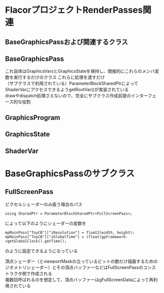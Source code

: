 # FlacorプロジェクトRenderPasses関連

## BaseGraphicsPassおよび関連するクラス

## BaseGraphicsPass
これ自体はGraphicsVarsとGraphicsStateを保持し、間接的にこれらのメンバ変数を実行するだけのクラス  これらに処理を渡すだけ  
（サブクラスで利用されている）ParameterBlockSharedPtrによってShaderVarにアクセスできるようgetRootVar()が実装されている  
drawやdispatch処理さえないので、完全にサブクラス作成前提のインターフェース的な役割  


## GraphicsProgram

## GraphicsState

## ShaderVar


# BaseGraphicsPassのサブクラス

## FullScreenPass
ピクセルシェーダーのみ扱う場合のパス  

    using SharedPtr = ParameterBlockSharedPtr<FullScreenPass>;
によって以下のようにシェーダーの変数を

    mpMainPass["ToyCB"]["iResolution"] = float2(width, height);
    mpMainPass["ToyCB"]["iGlobalTime"] = (float)gpFramework->getGlobalClock().getTime();  
のように設定できるようになっている    

頂点シェーダー（とviewportMaskの立っているビットの数だけ描画するためのジオメトリシェーダー）とその頂点バッファーなどはFullScreenPassのコンストラクタ側で作成される  
複数回呼ばれるのを想定して、頂点バッファーはgFullScreenDataによって再利用されている  
<!--stackedit_data:
eyJoaXN0b3J5IjpbNTQxNTY0ODE2LDIxOTQyOTExNCwxNjMyOT
I5MTIyLDMyODc2ODA2NSwxMzEwMDA0MDI4LDE5MzQxODM1ODEs
LTIwMDA2MzQ5MzEsMTY4Nzc5Njc5MiwtMjA5MTgwMjM2OV19
-->